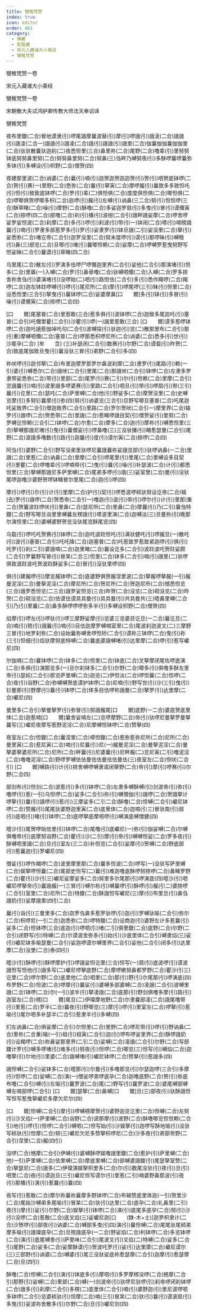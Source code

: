 ```yaml
---
title: 犍稚梵赞
index: true
icon: editor
order: 461
category:
  - 佛藏
  - 乾隆藏
  - 宋元入藏诸大小乘经
  - 犍稚梵赞
---
```


犍稚梵赞一卷  

宋元入藏诸大小乘经  

犍稚梵赞一卷  

宋朝散大夫试鸿胪卿传教大师法天奉诏译  

犍稚梵赞  

夜布里鑁(二合)冒地谟隶(引)啰尾誐摩曩波替(引)摩(引)啰誐(引)誐淩(二合)誐誐(引)誐淩(二合一)誐誐(引)誐凌(二合)誐(引)誐誐(引)誐里(二合)伽曩伽伽曩伽伽里(二合)驮驮散曩驮迦刹(二)夜悉怛里(三合)鼻里祢(二合)尾野(二合)噜辈(引)里努努钵底努努鼻里努(二合)努努鼻里努(二合)努鼻(三)刍畔乃嚩努夜(引)多酥啰曩啰曩弥多钵(引)多嚩设(引)枳野(二合)僧贺(四)  

夜建那里波(二合)讷婆(二合)曩(引)喃(引)迦贺迦贺迦迦贺(引)贺(引)呬贺底钵啰(二合)贺(引)赛(一)里野(二合)悉弥(二合)曩(引)拏寅(二合)摩啰赧(引)曩致多多致怛吒(引)怛(引)致致底钵啰(二合)罗(引)辈(二)俱怛俱(二合)度度俱怛俱(二合)唧怛俱(二合)啰唧俱贺啰唧多枳(二合)迦啰(引)赧(引)左嚩(引)讷鼻(三二合)努(引)怛怛啰(三合)酥窣睹(二合)噪(引)摩野(二合)酥噜(二合)多娑迦罗扇(引)多曳(引)冒(引)谟儞寅(二合)捺啰(四二合)部噜(二合)刹(引)播(引)波绀(二合引)誐畔誐娑摩(二合)啰舍啰娑罗娑怛波(二合)刹摩(二合)多(引)啰(引)刹波(引)带(引一)钵闹(二合)嗏(引)喃殑誐曩(引)喃(引)罗隶多部惹罗多(引)罗(引)娑隶罗(引)钵旦誐(二引)娑没里(二合)拏(引)娑悉弥(二合)堵讫帝(二合引)迦罗没里(二合)努末度啰(引)谟(引)那啰昧(引)嚩租(引)鼻(三)部览(二合)旦唧(引)堵(引)曩唧怛赖(二合)娑摩(二合)啰嚩罗惹曳努野写怛娑昧(二合引)曩谟(引)窣睹(四二合)  

乌里尾(二合)散左(引)罗演多佉啰尸啰儞迦里界(二合引)娑他(二合引)那演堵(引)怛多(二合)里羼(一)入嚩(二合)罗(引)鼻骨噜(二合)驮嚩呬儞(二合)入嚩(二合)罗多捺舍祢舍刍(引)婆演堵(引)没啰始(二)呬(引)路怛佉(二合引)多(引)悉作羯啰(二合)羯啰(二合)迦左钵跓啰嚩(引)啰(引)尾尼所(二合)摩(引)啰尾啰(三引)昧(引)怛里(二合)设悉怛里(三合引)拏曳(引)曩钵啰(二合)娑婆摩鼻[口　　爾]多(引)钵(引)多冒(引)噪(引)谟儞寅(二合)捺啰(二合四)  

[口　　爾]尾塞普(二合)里惹敢(三合)惹多俱(引)波钵啰(二合)迦致多尾迦吒(引)塞普(二合引)吒儞里瞿(二合引)沙瞿(引)啰(一)誐里惹敢(三合) [口　　爾]谟多惹啰钵啰(二合)迦吒誐惹伽竨吒句(二合引)波嚩探(引)驮迦(引)览(二)散那里布(二合引)那(引重)摩嚩呬儞(二合)塞普(二合)啰那悉枳啰尼所(二合)讷婆(二合)悉多(引)世(引)沙尾孕(二合) [牟　　含] (三)补瑟闭(二合引)数赛(引)尔野(二合)谟载(引)昨贺(二合)致底尾伽致旦曳(引)曩没驮三冒(引)弟野(二合引)多(四)  

祢吠啰(引)迦邻拏(二合)布里迦摩罗那罗尔鼻波刹摩(二合)隶罗(引)尾路(引)赖(一引)婆(引)嚩悉尔(二合)誐吠(二合引)里尾(二合)那誐吠(二合引)钵啰(二合)左隶多罗隶带娑悉弥(二合)带(引)里部(二合)尾罗(引)赛(二引)尔(引)怛赖(二合)里摩(二合引)览誐曩(引)喃(引)波里誐多啰婆赛(引)里路(二合引)呬旦(引)带(引)啰扇(引)带(三引)曩(引)讫里(二合)瑟吒(二合)萨里嚩(二合)他(引)野娑多(二合)摩贺没里(二合)史嚩览摩(引)多努钐曩摩(引)弥(四)努(引)讷婆览(三合引)旦野写唧旦塞普(二合)吒尾迦吒娑致界(二合引)僧迦致界(二合引)里路(二合)罗尔贺吠(二合引一)摩里界(二合)输罗(引)誐啰(二合)贺悉带(二合)里誐(二合)惹睹啰誐目契(引)僧贺娑(引)里努(二合)罗嚩讫怛赖(三合引二)钵啰(二合)尔愈(二合)摩多(二合)迦(引)摩祢(引)嚩悉怛里(三合)拏嚩那誐尼堵(引)曳(引)曩僧娑(引)啰鼻噜(三)三没驮播(引)睹愈瑟曼(二合引)尾野(二合)波誐多噜数(引)路(引)迦曩(引)度(引)谟尔寅(二合)捺啰(二合四)  

阿刍(引)婆野(二合引)野写没弟里驮啰尼曩誐曩祢娑誐览部(引)驮啰讷鼻(一二合)里誐(二合)里惹(二合)讷鼻(二合)里摩(二合引)啰尾里(引)里尾(二合)里嚩设多目契(引)里瞿(二合)啰噜辈(引)啰喃带(引二)曳(引)曩(引)噪(引)补瑟波(二合)计(引)都悉怛里(三合)拏嚩那誐尼多萨里嚩(二合)尾弟多啰(引)誐(三)娑室里(二合)曼(引)没驮尾啰迦噜沙婆野贺啰钵睹冒尔里尾(二合)迦(引)啰(四)  

摩(引)啰(引)尔(引)计(引)里摩(二合)护(引)契(引)啰悉波啰秫驮努设讫帝(二合)输(去)罗(引)誐啰(二合)贺悉帝(二合引一)噜迦(引)波(引)带(引)啰尔(引)计(引)里那(重二合)贺曩波跓啰吠(引)里鼻(二合)瑟尼所(二合)里鼻(二合)摩曩(引)乃(二引)曩刍特鑁(二合)野写唧旦诣里里嚩曩左楞誐(引)嗏波里演(二合)迦嚩淡(三)旦曼祢(引)晚那尔演怛里(二合)婆嚩婆野贺览没驮尾览酥尾览(四)  

乌载(引)啰吒吒贺赛(引)钵啰(二合)迦吒波跓怛吒(引)满驮健吒(引)啰赧旦(一)散吒(引)波(引)塞普(二合引)吒吒降(二合)迦塞普(二合)吒惹致罗惹致紧迦啰(引)俱(引)吒罗(引)刹(二引)婆誐喃(二合)迦里睹(二合)曩设讫多(二合引)波跓波吒贺跓娑颇(二合引)罗曩野写冒(引)冒杲(二合三)怛里(二合)钵多(二合引)喃(引)誐里(二)驮啰俱致波跓波吒贺波跓酥娑多(二合)冒(引)没驮里啰(四)  

俱(引)建赧啰(引)摩览赧钵啰(二合)底婆野俱贺赧涅里波(二合)拏赧啰拏赧(一引)赧曼泥淫(二合)曼拏泥淫(二合)摩尼所(二合)贺尼所(二合)贺迦尼所(二合)憾悉怛览(三合)誐罗悉怛览(二三合)誐罗娑怛览(三合)昨贺(二合)没览(二合)砌没览(二合)昨贺(二合)砌没览(二合)佉谟佉谟具具曼(引)具具曼(引)共具曼共(三)曀鼻里嚩(二合引)乃(引)里曩(二合)鼻多酥啰啰啰弥多半(引)多嚩设枳野(二合)僧贺(四)  

焰摩(引)啰左(引)啰驮(引)啰三摩野娑摩(引)览婆三览婆目讫旦(一二合)曩讫旦(二合)喃(引)殑(引)誐曩(引)喃(引)目佉迦摩罗嚩喃室里(二合)尾波刹迦波叉(二)三摩野三冒(引)地罗刹弥(二合)设始曩弥嚩舍啰怛矫(二合引)谟祢三钵啰(二合)曳(引)祢(三引)怛细(引)焰驮摩努底特嚩(二合)曩底婆誐嚩堵(引)达里摩(二合)啰(引)惹写巘尼(四)  

尔伽喃(二合)曩钵啰(二合)钵多(二合)怛里(二合)钵底(二合)叉拏摩闭尾佐啰底演(二合)多俱(引)演那览多(一)旦尔刹钵多(二合引)尔野(二合)唧多(引)俱噜多酥左里帝(引)瑟姹(二合引)那览萨里嚩(二合)迦览(二)伊怛淡(二合)啰怛曩(二合)怛啰(二合)夜(引)诣野(二合)弥嚩嚩贺底谟护钵啰(二合)尼喃(引)野写世(引)沙(三引)曳(引)钐曼那(引)野摩(引)曩(引)钵啰(二合)体多目佉啰祢誐曼(二合)拏罗(引)达里摩(二合)巘尼(四)  

曼里多(二合引)拏曼拏罗(引)弥冒(引)努誐赧尾[口　　爾]底野(一二合)婆底贺底里体(二合)迦惹喃[口　　爾]曩舍娑喃左(二)览啰摩野(二合)帝(引)驮啰尼曼拏罗曼拏曩写(三)巘尼夜摩写惹野泥淫(二合)尼摩嚩怛钵啰(二合)赞拏(四)  

夜室左(二合)怛鑁(二合)曩涅里(二合)嗏怛鑁(二合)惹弥惹弥尼所(二合)尼所(二合)曼里寅(二合)惹尼寅(二合)喃(引)尼曩(引)尼(一)赧曼泥淫(二合)曼拏泥淫(二合)曼拏婆拏婆尼所(二合)尼所(二合)畔曩(引)尼婆曩(引)尼畔赧(二)览尼寅(二引)噜泥淫(二合)噜噜泥淫(二合)野啰罗嚩佉佉曼佉佉曼佉佉曼佉(三)夜室左(二合)怛吠(二合引) [口　　爾]嚩路(引)计(引)捺舍嚩啰嚩隶诺闭拏野(二合)帝(引)摩(引)啰赛(引)尔野(二合四)  

部剑布(引)怛剑(二合)波惹(引)多(引)钵啰(二合)左隶多嚩酥嚩(引)剑波帝(引)弥(引)噜啰(引)惹(一引)乌怛啰(二合)娑多(二合引)祢(引)嚩僧伽(引)誐啰(二合)贺誐拏计啰拏(引)曩(引)誐啰(引)惹(引)三摩娑多(二引二合)酥噜(二合)怛嚩(二合引)巘尼钵啰(二合)赞赧(引)尾尾驮婆野迦里寅(二合)底里体(二合)迦喃(引三)冒驮南(引)扇(引)底呬(引)睹(引)钵啰(二合)底啰拏底摩呬啰(引)嚩演底嚩僧健(四)  

曀沙(引)尾贺啰始佉里(引)钵啰(二合)尾噜(引)底巘尼(一)弥(引)伽娑嚩(二合)尔嚩俱噜帝(引)底摩努诣野(二合)瞿(引)沙(二引)摩(引)帝(引)嚩嚩怛娑(二合)罗多夜(引)酥嚩呬里誐(二合)旦(引)室左(三二合)补怛览(二合引)娑摩(引)贺嚩(二合)野底部(引)惹曩迦(引)罗巘尼(四)  

僧娑(引)啰作羯啰(二合)波里摩里那(二合)曩多怛波(二合)啰写(一)没驮写萨里嚩(二合)娱拏啰怛曩(二合)尾部史怛写(二)曩(引)难迦噜底酥啰努捺啰(二合)鼻睹罗野(二合)瞿(引)沙(引三)巘尼娑摩娑多(二合)努里多尔尾那(引)啰演底(四)曀沙(引)呬巘尼啰拏帝(引)曩誐赧(一)三冒(引)嚩尔祢(引)嚩曩啰(引)酥啰(引)赧(引二)婆捺啰(二合引)室里(二合)尼所(二合)特鑁(二合)酥誐怛写巘尼(三)摩(引)布里旦(引)鼻刍誐奶(引)娑摩誐里(四引二合)  

曩(引)诣(引)三曼里多(二合)迦罗刍鼻多惹罗驮啰(引)迦(引)罗嚩驮喻(二合引)弥尔(二合)枳啰尼(一引二合)迦悉弥(二合)啰特鑁(二合)设商迦(引)婆野左计多惹曩(引)娑多(二合)怛钵啰(三合)底迦(引)啰呬(引)堵(二引)俱里鑁(二合)底野(二合)尔野(二合引)闭野写(引)特嚩(二合)尔谟波舍弥多(引)始(引)沙底里体(二合引)嚩隶焰(三)娑(引)巘尼钵多喻瑟曼(二合引)娑迦啰谟尔嚩里界(二合引)娑他(二合引)闭多(引)达里摩(二合)没里(二合)泰(四引)  

曀沙(引)酥啰(引)酥啰摩护(引)啰誐娑怛讫里(三合)怛写(一)扇(引)底波啰(引)谟波誐怛写怛他(引)誐多写(二)巘尼啰拏底野(二合)摩啰嫰努鼻都罗野(二合)瞿沙(引三)讫里(二合)啰尔野(二合)底里他(二合)呬里(二合)那(引)野(引)尔尾那(引)啰演底(四)布罗野(二合)怛波(二合)啰摩(引)曩娑(引)婆嚩多部婆嚩(二合)凌誐(二合引)波嚩里誐(二合)钵啰(二合)尔(一引)波半(引)拏凌誐(二合)底那(引)野剑俱噜多摩(引)路(引)迦室左(二合)楞[口　　爾]尾旦(二)伊璨摩地野(二合)尔隶曩部凌(二合)誐尾噜带(引)里惹(二合)罗半(二合)曩夜(引)野唧览(三)摩(引)啰(引)里室左(二合)啰拏(引)惹喻(引)尾尔呬多补瑟半(二合引)惹隶半(引)多嚩(四)  

扪左讷鼻(二合)俱娑摩(二合引)尔怛里(二合)里野(二合)啰尼带(引)啰(引)野讷鼻(二合)里祢(二合重)输(一引)祖(引)祖寅(二合引)迦(引)啰布啰娑里界(二合)酥啰誐奶(引)设羯啰(二合)祢鼻娑那里界(二引二合)娑嚩(二合)凌誐(二合引)尔野(二合)写部鑁计罗(引)嚩多啰堵(引)难多(引)努夜(引)怛啰(二合)唧览(三)怛写(引)嚩焰(二合)迦噜拏(引)尔地(引)里婆(二合)誐嚩堵(引)巘尼钵啰(二合)赞拏(引)惹誐多(四)  

誐怛嚩(二合引)娑钵多(二合)曀那(引)尔曼(引)多噜那览(引)尔瑟迦啰(三合引)多摩(引)怛啰(二合)娑嚩(二合)演(一)僧娑啰弟啰底孕(二合)迦噜底野(二合)贺(引)弥底布噜(二合引)嚩(引)左喻(引)曩罗波(二合)尾(二)野写(引)曩罗波(二合)婆尾嚩部嚩嚩左喃部啰(二合引) [口　　爾]瑟拏(二合)鼻嚩[口　　爾]旦(三)部夜(引)驮酥誐怛写怛写惹曳拏巘尼多摩欠尼尔(四)  

[口　　爾]怛嚩(二合引)摩(引)啰嚩楞摩贺(引)婆野迦览讫里(二合)怛嚩(二合)左努(引)沙叉焰(一)萨里嚩(二合)诣野(二合)波那摩(引)波野(二合)酥噜唧览怛怛赖(二合引)地(引)啰(引)怛啰(二合引)嚩呬(二)怛写始(引)沙娱拏(引)迦啰写酥地喻(引)没驮写秫驮(引)怛摩(二合)努(三)巘尼欠尼多赞拏枳啰尼(二合)沙多夜(引)弟部帝野(二合引)涅里(二合)赧(四引)  

没啰(二合)憾摩(二合引)伊嚩(引)婆嚩酥啰娱噜誐里鑁(二合)惹护(引)萨里嚩(二合)他(一引)萨里嚩(二合)佉里嚩(二合)摩底里嚩(二合)部嚩婆誐鑁(引)尾瑟拏室赞(二合)拏瑟尼(二合)誐多(二)伊璨演娱拏枳里多(二合)尔(引)数尾没驮(引)夜(引)旦(引)呬里(二合)夜(引)谟迦旦(三引)巘尼怛写谟尔(引)里惹(二引)喃婆野鼻那波(引)夜(引)那播(引)演(引)惹曩(引)曩(四)  

夜写(引)惹敢(二合)摩尔祢曩祢曩摩多野钵啰(二合)布输赞底里体迦(一引)贺里沙(二合)尾始沙嚩弟多尾喻(引)冒杲(二合)驮(引)达里(二合)底孕(二合)礼鼻里(二引)夜(引)摩(引)娑(引)尔野(二合)娱拏(引)钵啰(二合)演(引)底尾多底孕(二合)努(引)沙(引)没啰(二合)惹敢(二合)底叉焰(三)娑巘尼迦[口　　(隸-木+士)]迦罗枳隶计(二合)沙贺啰(引)部夜(引)讷婆(二合)嚩部多曳(引四)演(引)曩怛嚩(二合)尾尾驮尾秫弟摩多喻(引)誐璨底孕(二合)旦殑誐底孕(一二合)野娑焰(二合)利钵啰(二合)多览钵啰(二合)演(引)底尾嚩舍(引)萨里味(二合引)尾波叉(引)叉焰(二)特嚩(二合)娑多(二合引)尾野(二合)娑多(二合)娑摩酥谟(引)贺波吒罗(引)娑(引)达里摩(二合)巘尼谟尔(三)三部野(引)讷婆(二合)嚩婆(引)尾三没驮娑底祢愈瑟摩(二合引)迦摩(引)愈瑟摩(二合)旦(四引)  

酥噜(二合)怛嚩(二合引)演(引)钵底多(引)摩呬(引)多罗摩楞没啰(二合)撼摩(二合引)那野(引)娑嚩(二合)里部(二合)嚩(一)剑波帝(引)驮啰尼驮啰(引)刹帝啰闭刹钵啰(二合)誐多(引)刹摩(二合引)多楞(二)底里体(二合引)喃(引)婆野迦(引)里尼波啰呬多钵啰(二合引)览婆秫驮(引)怛摩(二合)喃(三引)冒杲(二合)驮(引)曩(引)谟波扇(引)多曳(引)娑波祢舍散多(引)尔野(二合)旦(引)巘尼剑(四)  
